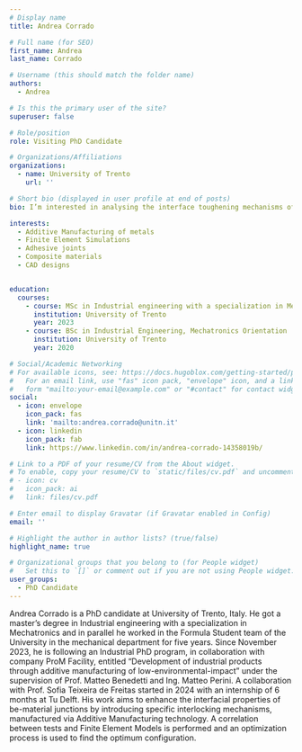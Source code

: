 ```yaml
---
# Display name
title: Andrea Corrado

# Full name (for SEO)
first_name: Andrea
last_name: Corrado

# Username (this should match the folder name)
authors:
  - Andrea

# Is this the primary user of the site?
superuser: false

# Role/position
role: Visiting PhD Candidate

# Organizations/Affiliations
organizations:
  - name: University of Trento
    url: ''

# Short bio (displayed in user profile at end of posts)
bio: I’m interested in analysing the interface toughening mechanisms of bi-material junctions between FRP and metals, by using Additive Manufacturing technique. A correlated Finite Element Model is used to optimize the metal substrate.

interests:
  - Additive Manufacturing of metals
  - Finite Element Simulations
  - Adhesive joints
  - Composite materials
  - CAD designs


education:
  courses:
    - course: MSc in Industrial engineering with a specialization in Mechatronics
      institution: University of Trento
      year: 2023
    - course: BSc in Industrial Engineering, Mechatronics Orientation
      institution: University of Trento
      year: 2020

# Social/Academic Networking
# For available icons, see: https://docs.hugoblox.com/getting-started/page-builder/#icons
#   For an email link, use "fas" icon pack, "envelope" icon, and a link in the
#   form "mailto:your-email@example.com" or "#contact" for contact widget.
social:
  - icon: envelope
    icon_pack: fas
    link: 'mailto:andrea.corrado@unitn.it'
  - icon: linkedin
    icon_pack: fab
    link: https://www.linkedin.com/in/andrea-corrado-14358019b/

# Link to a PDF of your resume/CV from the About widget.
# To enable, copy your resume/CV to `static/files/cv.pdf` and uncomment the lines below.
# - icon: cv
#   icon_pack: ai
#   link: files/cv.pdf

# Enter email to display Gravatar (if Gravatar enabled in Config)
email: ''

# Highlight the author in author lists? (true/false)
highlight_name: true

# Organizational groups that you belong to (for People widget)
#   Set this to `[]` or comment out if you are not using People widget.
user_groups:
  - PhD Candidate
---
```


Andrea Corrado is a PhD candidate at University of Trento, Italy. He got a master’s degree in Industrial engineering with a specialization in Mechatronics and in parallel he worked in the Formula Student team of the University in the mechanical department for five years. Since November 2023, he is following an Industrial PhD program, in collaboration with company ProM Facility, entitled “Development of industrial products through additive manufacturing of low-environmental-impact” under the supervision of Prof. Matteo Benedetti and Ing. Matteo Perini. A collaboration with Prof. Sofia Teixeira de Freitas started in 2024 with an internship of 6 months at Tu Delft. His work aims to enhance the interfacial properties of be-material junctions by introducing specific interlocking mechanisms, manufactured via Additive Manufacturing technology. A correlation between tests and Finite Element Models is performed and an optimization process is used to find the optimum configuration.
